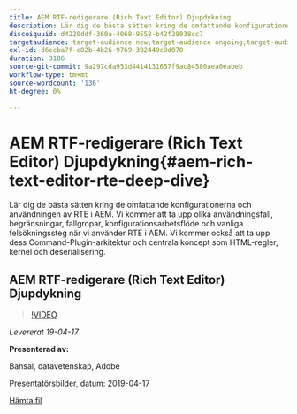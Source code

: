 ```yaml
---
title: AEM RTF-redigerare (Rich Text Editor) Djupdykning
description: Lär dig de bästa sätten kring de omfattande konfigurationerna och användningen av RTE i AEM. Vi kommer att ta upp olika användningsfall, begränsningar, fallgropar, konfigurationsarbetsflöde och vanliga felsökningssteg när vi använder RTE i AEM. Vi kommer också att ta upp dess Command-Plugin-arkitektur och centrala koncept som HTML-regler, kernel och deserialisering.
discoiquuid: d4220ddf-360a-4068-9558-b42f29038cc7
targetaudience: target-audience new;target-audience ongoing;target-audience upgrader
exl-id: d6ecba7f-e82b-4b26-9769-392449c9d070
duration: 3186
source-git-commit: 9a297cda953d4414131657f9ac84580aea0eabeb
workflow-type: tm+mt
source-wordcount: '136'
ht-degree: 0%

---
```


# AEM RTF-redigerare (Rich Text Editor) Djupdykning{#aem-rich-text-editor-rte-deep-dive}

Lär dig de bästa sätten kring de omfattande konfigurationerna och användningen av RTE i AEM. Vi kommer att ta upp olika användningsfall, begränsningar, fallgropar, konfigurationsarbetsflöde och vanliga felsökningssteg när vi använder RTE i AEM. Vi kommer också att ta upp dess Command-Plugin-arkitektur och centrala koncept som HTML-regler, kernel och deserialisering.

## AEM RTF-redigerare (Rich Text Editor) Djupdykning

>[!VIDEO](https://video.tv.adobe.com/v/27087/?quality=9)

*Levererat 19-04-17*

**Presenterad av:**

 Bansal, datavetenskap, Adobe

Presentatörsbilder, datum: 2019-04-17

[Hämta fil](assets/aem-gems-aem-rte-04172019.pdf)
